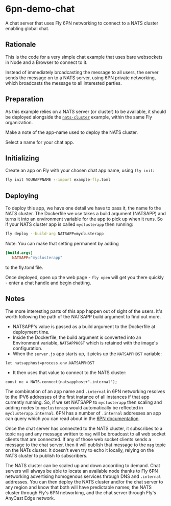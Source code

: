 # 6pn-demo-chat

A chat server that uses Fly 6PN networking to connect to a NATS cluster enabling global chat.

<!---- cut here --->

## Rationale

This is the code for a very simple chat example that uses bare websockets in Node and a Browser to connect to it. 

Instead of immediately broadcasting the message to all users, the server sends the message on to a NATS server, using 6PN private networking, which broadcasts the message to all interested parties.

## Preparation

As this example relies on a NATS server (or cluster) to be available, it should be deployed alongside the [`nats-cluster`](https://github.com/fly-examples/nats-cluster) example, within the same Fly organization.

Make a note of the app-name used to deploy the NATS cluster.

Select a name for your chat app.

## Initializing

Create an app on Fly with your chosen chat app name, using `fly init`:

```cmd
fly init YOURAPPNAME --import example-fly.toml
```

## Deploying

To deploy this app, we have one detail we have to pass it, the name fo the NATS cluster. The Dockerfile we use takes a build argument (NATSAPP) and turns it into an environment variable for the app to pick up when it runs. So if your NATS cluster app is called `myclusterapp` then running:

```cmd
fly deploy --build-arg NATSAPP=myclusterapp
```

Note: You can make that setting permanent by adding

```toml
[build.args]
   NATSAPP="myclusterapp"
```

to the fly.toml file.

Once deployed, open up the web page - `fly open` will get you there quickly - enter a chat handle and begin chatting.

## Notes

The more interesting parts of this app happen out of sight of the users. It's worth following the path of the NATSAPP build argument to find out more. 

* NATSAPP's value is passed as a build argument to the Dockerfile at deployment time. 
* Inside the Dockerfile, the build argument is converted into an Environment variable, `NATSAPPHOST` which is retained with the image's configuration. 
* When the `server.js` app starts up, it picks up the `NATSAPPHOST` variable:

```
let natsapphost=process.env.NATSAPPHOST
```

* It then uses that value to connect to the NATS cluster:

```
const nc = NATS.connect(natsapphost+".internal");
```

The combination of an app name and `.internal` in 6PN networking resolves to the IPV6 addresses of the first instance of all instances if that app currently running. So, if we set NATSAPP to `myclusterapp` then scaling and adding nodes to `myclusterapp` would automatically be reflected in `myclusterapp.internal`. 6PN has a number of `.internal` addresses an app can query which you can read about in the [6PN documentation](https://fly.io/docs/reference/services/#internal-addresses).

Once the chat server has connected to the NATS cluster, it subscribes to a topic `msg` and any message written to `msg` will be broadcast to all web socket clients that are connected. If any of those web socket clients sends a message to the chat server, then it will publish that message to the `msg` topic on the NATs cluster. It doesn't even try to echo it locally, relying on the NATS cluster to publish to subscribers.

The NATS cluster can be scaled up and down according to demand. Chat servers will always be able to locate an available node thanks to Fly 6PN networking advertising homogenous services through DNS and `.internal` addresses. You can then deploy the NATS cluster and/or the chat server to any region and know that both will have predictable names; the NATS cluster through Fly's 6PN networking, and the chat server through Fly's AnyCast Edge network. 






